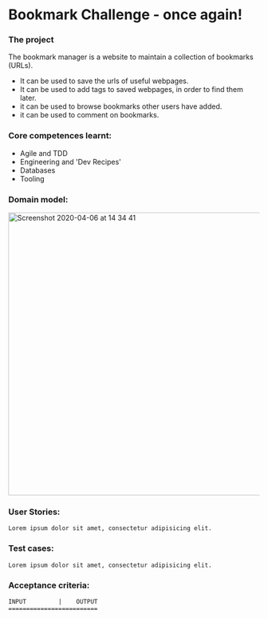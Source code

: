 # Bookmark Challenge - once again!

### The project
The bookmark manager is a website to maintain a collection of bookmarks (URLs).
+ It can be used to save the urls of useful webpages.
+ It can be used to add tags to saved webpages, in order to find them later.
+ it can be used to browse bookmarks other users have added.
+ it can be used to comment on bookmarks.

### Core competences learnt:
+ Agile and TDD
+ Engineering and 'Dev Recipes'
+ Databases
+ Tooling

### Domain model:
<img width="566" alt="Screenshot 2020-04-06 at 14 34 41" src="https://user-images.githubusercontent.com/33905131/78564088-dadf4b00-7813-11ea-964b-9745438ea8fd.png">


### User Stories:
```
Lorem ipsum dolor sit amet, consectetur adipisicing elit.
```

### Test cases:
```
Lorem ipsum dolor sit amet, consectetur adipisicing elit.
```

### Acceptance criteria:
```
INPUT         |    OUTPUT
=========================


```
